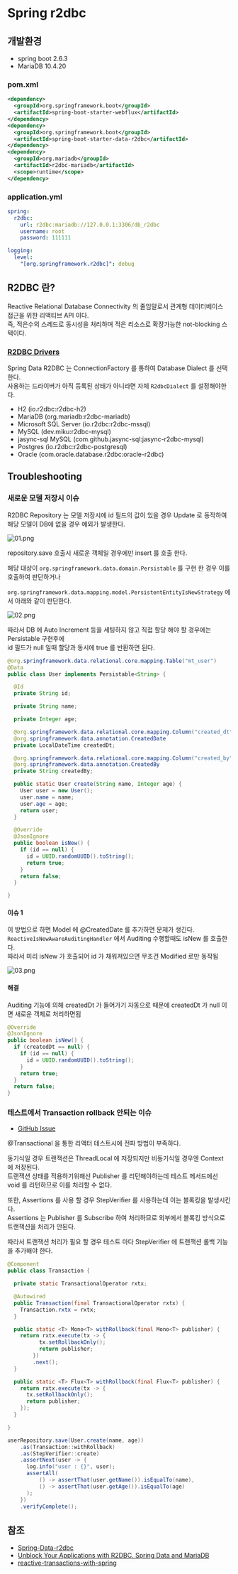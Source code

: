 # Spring r2dbc

## 개발환경
- spring boot 2.6.3
- MariaDB 10.4.20

### pom.xml

```xml
<dependency>
  <groupId>org.springframework.boot</groupId>
  <artifactId>spring-boot-starter-webflux</artifactId>
</dependency>
<dependency>
  <groupId>org.springframework.boot</groupId>
  <artifactId>spring-boot-starter-data-r2dbc</artifactId>
</dependency>
<dependency>
  <groupId>org.mariadb</groupId>
  <artifactId>r2dbc-mariadb</artifactId>
  <scope>runtime</scope>
</dependency>
```

### application.yml

```yaml
spring:
  r2dbc:
    url: r2dbc:mariadb://127.0.0.1:3306/db_r2dbc
    username: root
    password: 111111

logging:
  level:
    "[org.springframework.r2dbc]": debug
```

## R2DBC 란?
Reactive Relational Database Connectivity 의 줄임말로서 관계형 데이터베이스 접근을 위한 리액티브 API 이다.  
즉, 적은수의 스레드로 동시성을 처리하며 적은 리소스로 확장가능한 not-blocking 스택이다.

### [R2DBC Drivers](https://docs.spring.io/spring-data/r2dbc/docs/current/reference/html/#reference)

Spring Data R2DBC 는 ConnectionFactory 를 통하여 Database Dialect 를 선택한다.  
사용하는 드라이버가 아직 등록된 상태가 아니라면 자체 `R2dbcDialect` 를 설정해야한다.

- H2 (io.r2dbc:r2dbc-h2)
- MariaDB (org.mariadb:r2dbc-mariadb)
- Microsoft SQL Server (io.r2dbc:r2dbc-mssql)
- MySQL (dev.miku:r2dbc-mysql)
- jasync-sql MySQL (com.github.jasync-sql:jasync-r2dbc-mysql)
- Postgres (io.r2dbc:r2dbc-postgresql)
- Oracle (com.oracle.database.r2dbc:oracle-r2dbc)

## Troubleshooting

### 새로운 모델 저장시 이슈

R2DBC Repository 는 모델 저장시에 id 필드의 값이 있을 경우 Update 로 동작하여 해당 모델이 DB에 없을 경우 예외가 발생한다.

![01.png](images/01.png)

repository.save 호출시 새로운 객체일 경우에만 insert 를 호출 한다.

해당 대상이 `org.springframework.data.domain.Persistable` 를 구현 한 경우 이를 호출하여 판단하거나 

`org.springframework.data.mapping.model.PersistentEntityIsNewStrategy` 에서 아래와 같이 판단한다.

![02.png](images/02.png)

따라서 DB 에 Auto Increment 등을 세팅하지 않고 직접 할당 해야 할 경우에는 Persistable 구현후에    
id 필드가 null 일때 할당과 동시에 true 를 반환하면 된다.

```java
@org.springframework.data.relational.core.mapping.Table("mt_user")
@Data
public class User implements Persistable<String> {

  @Id
  private String id;

  private String name;

  private Integer age;

  @org.springframework.data.relational.core.mapping.Column("created_dt")
  @org.springframework.data.annotation.CreatedDate
  private LocalDateTime createdDt;

  @org.springframework.data.relational.core.mapping.Column("created_by")
  @org.springframework.data.annotation.CreatedBy
  private String createdBy;

  public static User create(String name, Integer age) {
    User user = new User();
    user.name = name;
    user.age = age;
    return user;
  }

  @Override
  @JsonIgnore
  public boolean isNew() {
    if (id == null) {
      id = UUID.randomUUID().toString();
      return true;
    }
    return false;
  }

}
```

#### 이슈 1

이 방법으로 하면 Model 에 @CreatedDate 를 추가하면 문제가 생긴다.  
`ReactiveIsNewAwareAuditingHandler` 에서 Auditing 수행할때도 isNew 를 호출한다.  
따라서 미리 isNew 가 호출되어 id 가 채워져있으면 무조건 Modified 로만 동작됨

![03.png](images/03.png)

#### 해결

Auditing 기능에 의해 createdDt 가 들어가기 자동으로 때문에 createdDt 가 null 이면 새로운 객체로 처리하면됨

```java
@Override
@JsonIgnore
public boolean isNew() {
  if (createdDt == null) {
    if (id == null) {
      id = UUID.randomUUID().toString();
    }
    return true;
  }
  return false;
}
```

### 테스트에서 Transaction rollback 안되는 이슈

- [GitHub Issue](https://github.com/spring-projects/spring-framework/issues/24226)

@Transactional 을 통한 리액터 테스트시에 전파 방법이 부족하다.

동기식일 경우 트랜잭션은 ThreadLocal 에 저장되지만 비동기식일 경우엔 Context 에 저장된다.  
트랜잭션 상태를 적용하기위해선 Publisher 를 리턴해야하는데 테스트 메서드에선 void 를 리턴하므로 이를 처리할 수 없다.

또한, Assertions 를 사용 할 경우 StepVerifier 를 사용하는데 이는 블록킹을 발생시킨다.  
Assertions 는 Publisher 를 Subscribe 하여 처리하므로 외부에서 블록킹 방식으로 트랜잭션을 처리가 안된다. 

따라서 트랜잭션 처리가 필요 할 경우 테스트 마다 StepVerifier 에 트랜잭션 롤백 기능을 추가해야 한다.

```java
@Component
public class Transaction {

  private static TransactionalOperator rxtx;

  @Autowired
  public Transaction(final TransactionalOperator rxtx) {
    Transaction.rxtx = rxtx;
  }

  public static <T> Mono<T> withRollback(final Mono<T> publisher) {
    return rxtx.execute(tx -> {
          tx.setRollbackOnly();
          return publisher;
        })
        .next();
  }

  public static <T> Flux<T> withRollback(final Flux<T> publisher) {
    return rxtx.execute(tx -> {
      tx.setRollbackOnly();
      return publisher;
    });
  }

}
```

```java
userRepository.save(User.create(name, age))
    .as(Transaction::withRollback)
    .as(StepVerifier::create)
    .assertNext(user -> {
      log.info("user : {}", user);
      assertAll(
          () -> assertThat(user.getName()).isEqualTo(name),
          () -> assertThat(user.getAge()).isEqualTo(age)
      );
    })
    .verifyComplete();
```

## 참조
- [Spring-Data-r2dbc](https://docs.spring.io/spring-data/r2dbc/docs/current/reference/html)
- [Unblock Your Applications with R2DBC, Spring Data and MariaDB](https://mariadb.com/ko/resources/blog/unblock-your-applications-with-r2dbc-spring-data-and-mariadb/)
- [reactive-transactions-with-spring](https://spring.io/blog/2019/05/16/reactive-transactions-with-spring)
